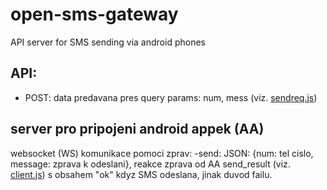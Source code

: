 # open-sms-gateway
API server for SMS sending via android phones

## API:
- POST: data predavana pres query params: num, mess (viz. [sendreq.js](test/sendreq.js))

## server pro pripojeni android appek (AA)

websocket (WS) komunikace pomoci zprav:
-send: JSON: {num: tel cislo, message: zprava k odeslani}, 
reakce zprava od AA send_result (viz. [client.js](test/client.js)) s obsahem "ok" kdyz SMS odeslana, jinak duvod failu.
